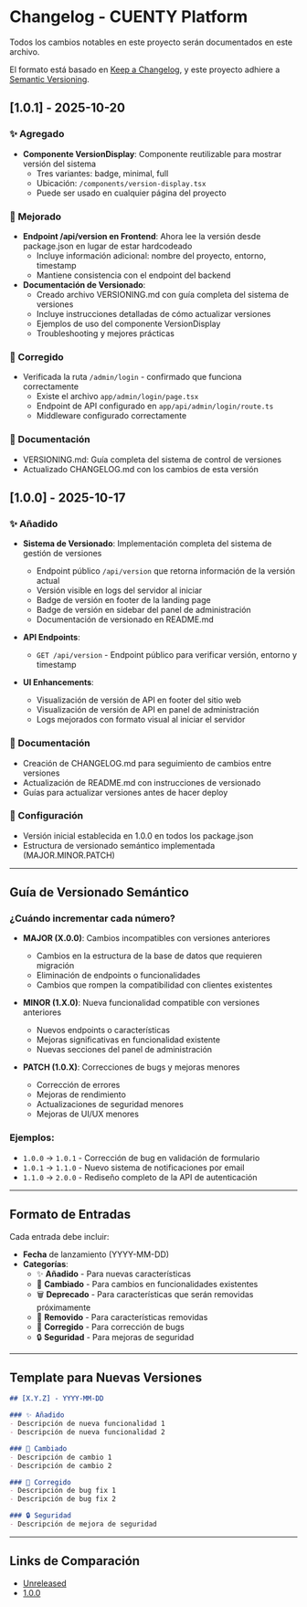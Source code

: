 # Changelog - CUENTY Platform

Todos los cambios notables en este proyecto serán documentados en este archivo.

El formato está basado en [Keep a Changelog](https://keepachangelog.com/es-ES/1.0.0/),
y este proyecto adhiere a [Semantic Versioning](https://semver.org/lang/es/).

## [1.0.1] - 2025-10-20

### ✨ Agregado
- **Componente VersionDisplay**: Componente reutilizable para mostrar versión del sistema
  - Tres variantes: badge, minimal, full
  - Ubicación: `/components/version-display.tsx`
  - Puede ser usado en cualquier página del proyecto

### 🔧 Mejorado
- **Endpoint /api/version en Frontend**: Ahora lee la versión desde package.json en lugar de estar hardcodeado
  - Incluye información adicional: nombre del proyecto, entorno, timestamp
  - Mantiene consistencia con el endpoint del backend
- **Documentación de Versionado**: 
  - Creado archivo VERSIONING.md con guía completa del sistema de versiones
  - Incluye instrucciones detalladas de cómo actualizar versiones
  - Ejemplos de uso del componente VersionDisplay
  - Troubleshooting y mejores prácticas

### 🐛 Corregido
- Verificada la ruta `/admin/login` - confirmado que funciona correctamente
  - Existe el archivo `app/admin/login/page.tsx`
  - Endpoint de API configurado en `app/api/admin/login/route.ts`
  - Middleware configurado correctamente

### 📝 Documentación
- VERSIONING.md: Guía completa del sistema de control de versiones
- Actualizado CHANGELOG.md con los cambios de esta versión

## [1.0.0] - 2025-10-17

### ✨ Añadido
- **Sistema de Versionado**: Implementación completa del sistema de gestión de versiones
  - Endpoint público `/api/version` que retorna información de la versión actual
  - Versión visible en logs del servidor al iniciar
  - Badge de versión en footer de la landing page
  - Badge de versión en sidebar del panel de administración
  - Documentación de versionado en README.md

- **API Endpoints**:
  - `GET /api/version` - Endpoint público para verificar versión, entorno y timestamp

- **UI Enhancements**:
  - Visualización de versión de API en footer del sitio web
  - Visualización de versión de API en panel de administración
  - Logs mejorados con formato visual al iniciar el servidor

### 📝 Documentación
- Creación de CHANGELOG.md para seguimiento de cambios entre versiones
- Actualización de README.md con instrucciones de versionado
- Guías para actualizar versiones antes de hacer deploy

### 🔧 Configuración
- Versión inicial establecida en 1.0.0 en todos los package.json
- Estructura de versionado semántico implementada (MAJOR.MINOR.PATCH)

---

## Guía de Versionado Semántico

### ¿Cuándo incrementar cada número?

- **MAJOR (X.0.0)**: Cambios incompatibles con versiones anteriores
  - Cambios en la estructura de la base de datos que requieren migración
  - Eliminación de endpoints o funcionalidades
  - Cambios que rompen la compatibilidad con clientes existentes

- **MINOR (1.X.0)**: Nueva funcionalidad compatible con versiones anteriores
  - Nuevos endpoints o características
  - Mejoras significativas en funcionalidad existente
  - Nuevas secciones del panel de administración

- **PATCH (1.0.X)**: Correcciones de bugs y mejoras menores
  - Corrección de errores
  - Mejoras de rendimiento
  - Actualizaciones de seguridad menores
  - Mejoras de UI/UX menores

### Ejemplos:
- `1.0.0` → `1.0.1` - Corrección de bug en validación de formulario
- `1.0.1` → `1.1.0` - Nuevo sistema de notificaciones por email
- `1.1.0` → `2.0.0` - Rediseño completo de la API de autenticación

---

## Formato de Entradas

Cada entrada debe incluir:
- **Fecha** de lanzamiento (YYYY-MM-DD)
- **Categorías**:
  - ✨ **Añadido** - Para nuevas características
  - 🔄 **Cambiado** - Para cambios en funcionalidades existentes
  - 🗑️ **Deprecado** - Para características que serán removidas próximamente
  - 🚫 **Removido** - Para características removidas
  - 🐛 **Corregido** - Para corrección de bugs
  - 🔒 **Seguridad** - Para mejoras de seguridad

---

## Template para Nuevas Versiones

```markdown
## [X.Y.Z] - YYYY-MM-DD

### ✨ Añadido
- Descripción de nueva funcionalidad 1
- Descripción de nueva funcionalidad 2

### 🔄 Cambiado
- Descripción de cambio 1
- Descripción de cambio 2

### 🐛 Corregido
- Descripción de bug fix 1
- Descripción de bug fix 2

### 🔒 Seguridad
- Descripción de mejora de seguridad
```

---

## Links de Comparación

- [Unreleased](https://github.com/tu-usuario/cuenty_mvp/compare/v1.0.0...HEAD)
- [1.0.0](https://github.com/tu-usuario/cuenty_mvp/releases/tag/v1.0.0)
